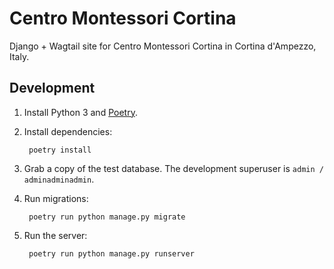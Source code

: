 # Centro Montessori Cortina

Django + Wagtail site for Centro Montessori Cortina in Cortina d'Ampezzo, Italy.

## Development

1. Install Python 3 and [Poetry](https://python-poetry.org/docs/).
2. Install dependencies:

        poetry install

3. Grab a copy of the test database. The development superuser is `admin / adminadminadmin`.
4. Run migrations:

        poetry run python manage.py migrate

5. Run the server:

        poetry run python manage.py runserver
